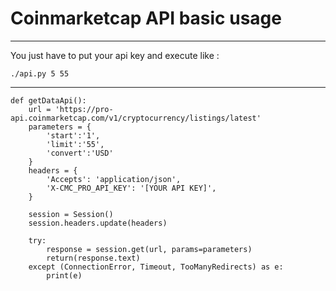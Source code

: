 # Coinmarketcap API basic usage

---

You just have to put your api key and execute like :

    ./api.py 5 55

---

    def getDataApi():
        url = 'https://pro-api.coinmarketcap.com/v1/cryptocurrency/listings/latest'
        parameters = {
            'start':'1',
            'limit':'55',
            'convert':'USD'
        }
        headers = {
            'Accepts': 'application/json',
            'X-CMC_PRO_API_KEY': '[YOUR API KEY]',
        }

        session = Session()
        session.headers.update(headers)

        try:
            response = session.get(url, params=parameters)
            return(response.text)
        except (ConnectionError, Timeout, TooManyRedirects) as e:
            print(e)